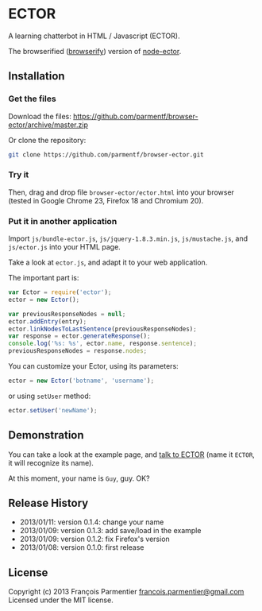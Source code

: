 # ECTOR
A learning chatterbot in HTML / Javascript (ECTOR).

The browserified ([browserify](https://github.com/substack/node-browserify/)) version of [node-ector](https://github.com/parmentf/node-ector).

## Installation

### Get the files
Download the files: https://github.com/parmentf/browser-ector/archive/master.zip

Or clone the repository:
```bash
git clone https://github.com/parmentf/browser-ector.git
```

### Try it
Then, drag and drop file ``browser-ector/ector.html`` into your browser
(tested in Google Chrome 23, Firefox 18 and Chromium 20).

### Put it in another application
Import `js/bundle-ector.js`, `js/jquery-1.8.3.min.js`, `js/mustache.js`, and
`js/ector.js` into your HTML page.

Take a look at ``ector.js``, and adapt it to your web application.

The important part is:
```javascript
var Ector = require('ector');
ector = new Ector();

var previousResponseNodes = null;
ector.addEntry(entry);
ector.linkNodesToLastSentence(previousResponseNodes);
var response = ector.generateResponse();
console.log('%s: %s', ector.name, response.sentence);
previousResponseNodes = response.nodes;
```

You can customize your Ector, using its parameters:
```javascript
ector = new Ector('botname', 'username');
```
or using `setUser` method:
```javascript
ector.setUser('newName');
```

## Demonstration

You can take a look at the example page, and [talk to
ECTOR](http://parmentf.github.com/browser-ector/ector.html) (name it `ECTOR`,
it will recognize its name).

At this moment, your name is `Guy`, guy. OK?

## Release History
* 2013/01/11: version 0.1.4: change your name
* 2013/01/09: version 0.1.3: add save/load in the example
* 2013/01/09: version 0.1.2: fix Firefox's version
* 2013/01/08: version 0.1.0: first release

## License
Copyright (c) 2013 François Parmentier <francois.parmentier@gmail.com>
Licensed under the MIT license.
